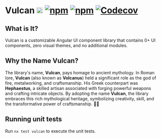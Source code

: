 # Vulcan [<img src="https://i.imgur.com/oMcxwZ0.png" alt="Eva Design System" height="20px" />](https://eva.design?utm_campaign=eva_design%20-%20home%20-%20nebular%20github%20readme&utm_source=nebular&utm_medium=referral&utm_content=github_readme_hero_pic) [![npm](https://img.shields.io/npm/l/@nebular/theme.svg)]() [![npm](https://img.shields.io/npm/dt/@nebular/theme.svg)](https://www.npmjs.com/package/@nebular/theme) [![Codecov](https://img.shields.io/codecov/c/github/akveo/nebular/master.svg?style=flat-square)](https://codecov.io/gh/akveo/nebular/branch/master)

## What is It?

Vulcan is a customizable Angular UI component library that contains 0+ UI components, zero visual themes, and no additional modules.

## Why the Name Vulcan?

The library's name, **Vulcan**, pays homage to ancient mythology. In Roman lore, **Vulcan** (also known as **Volcanus**) held a significant role as the god of fire, metalworking, and craftsmanship. His Greek counterpart was **Hephaestus**, a skilled artisan associated with forging powerful weapons and crafting intricate objects. By adopting the name **Vulcan**, the library embraces this rich mythological heritage, symbolizing creativity, skill, and the transformative power of craftsmanship. 🌟🔥

## Running unit tests

Run `nx test vulcan` to execute the unit tests.
